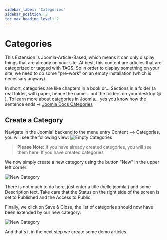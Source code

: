 ```yaml
---
sidebar_label: 'Categories'
sidebar_position: 2
toc_max_heading_level: 2
---
```


# Categories

This Extension is Joomla-Article-Based, which means it can only display things that are already on your site. At best,
this content are articles that are categorized or tagged with TAGS. So in order to display something on your
site, we need to do some "pre-work" on an empty installation (which is necessary anyway).

In short, categories are like chapters in a book or... Sections in a folder (a real folder, with paper, hence the
name... not the folders on your desktop :smiley: ).
To learn more about categories in Joomla... yes you know how the sentence
ends -> [Joomla Docs Categories](https://docs.joomla.org/Category)

## Create a Category

Navigate in the Joomla! backend to the menu entry Content --> Categories, you will see the following view:
<img src="/img/cats_empty.jpg" alt="Empty Categories" className="bordered" />

> **Please Note:** If you have already created categories, you will see them here. If you have created categories

We now simply create a new category using the button "New" in the upper left corner:

<img src="/img/hello_joomla_cat.jpg" alt="New Category" className="bordered" />

There is not much to do here, just enter a title (hello joomla!) and some Description text. Take care that the Status on
the right side of the screen is set to Published and the Access to Public.

Finally, we click on Save & Close, the list of categories should now have been extended by our new category:

<img src="/img/cat_created.jpg" alt="New Category" className="bordered" />

And that's it in the next step we create some demo articles.
